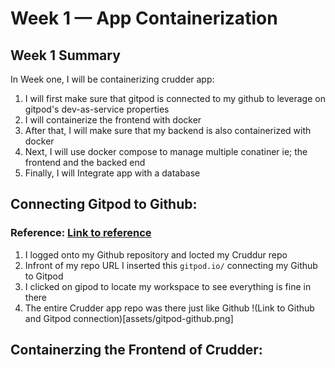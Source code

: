 # Week 1 — App Containerization

## Week 1 Summary
In Week one, I will be containerizing crudder app: 
1. I will first make sure that gitpod is connected to my github to leverage on gitpod's dev-as-service properties 
2. I will containerize the frontend with docker
3. After that, I will make sure that my backend is also containerized with docker
4. Next, I will use docker compose to manage multiple conatiner ie; the frontend and the backed end
5. Finally, I will Integrate app with a database

## Connecting Gitpod to Github:
### Reference: [Link to reference](https://www.gitpod.io/docs/configure/authentication/github)
1. I logged onto my Github repository and locted my Cruddur repo
2. Infront of my repo URL I inserted this ```gitpod.io/``` connecting my Github to Gitpod
3. I clicked on gipod to locate my workspace to see everything is fine in there
4. The entire Crudder app repo was there just like Github
!(Link to Github and Gitpod connection)[assets/gitpod-github.png]

## Containerzing the Frontend of Crudder:




